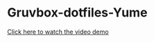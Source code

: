 # Gruvbox-dotfiles-Yume

[Click here to watch the video demo](https://syhaqi.github.io/Gruvbox-dotfiles-Yume/)
